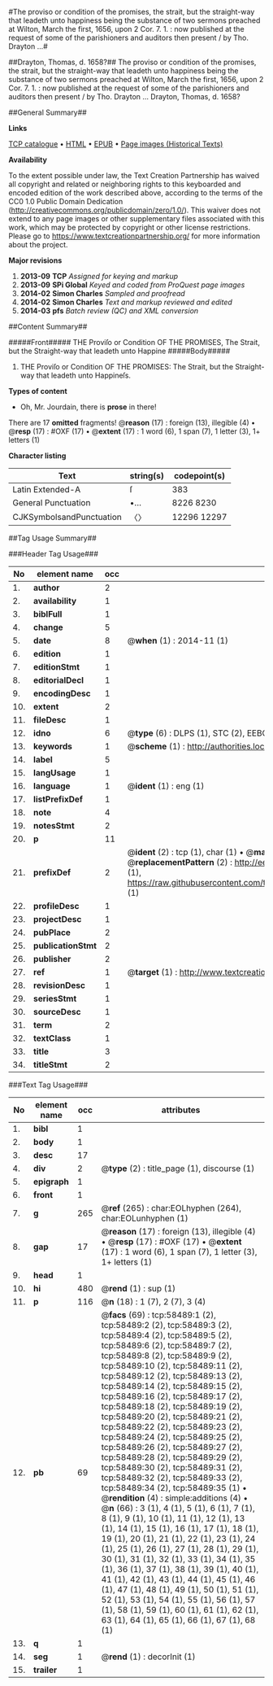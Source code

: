 #The proviso or condition of the promises, the strait, but the straight-way that leadeth unto happiness being the substance of two sermons preached at Wilton, March the first, 1656, upon 2 Cor. 7. 1. : now published at the request of some of the parishioners and auditors then present / by Tho. Drayton ...#

##Drayton, Thomas, d. 1658?##
The proviso or condition of the promises, the strait, but the straight-way that leadeth unto happiness being the substance of two sermons preached at Wilton, March the first, 1656, upon 2 Cor. 7. 1. : now published at the request of some of the parishioners and auditors then present / by Tho. Drayton ...
Drayton, Thomas, d. 1658?

##General Summary##

**Links**

[TCP catalogue](http://www.ota.ox.ac.uk/tcp/)  • 
[HTML](http://tei.it.ox.ac.uk/tcp/Texts-HTML/free/A36/A36528.html)  • 
[EPUB](http://tei.it.ox.ac.uk/tcp/Texts-EPUB/free/A36/A36528.epub) • 
[Page images (Historical Texts)](https://historicaltexts.jisc.ac.uk/eebo-12277151e)

**Availability**

To the extent possible under law, the Text Creation Partnership has waived all copyright and related or neighboring rights to this keyboarded and encoded edition of the work described above, according to the terms of the CC0 1.0 Public Domain Dedication (http://creativecommons.org/publicdomain/zero/1.0/). This waiver does not extend to any page images or other supplementary files associated with this work, which may be protected by copyright or other license restrictions. Please go to https://www.textcreationpartnership.org/ for more information about the project.

**Major revisions**

1. __2013-09__ __TCP__ *Assigned for keying and markup*
1. __2013-09__ __SPi Global__ *Keyed and coded from ProQuest page images*
1. __2014-02__ __Simon Charles__ *Sampled and proofread*
1. __2014-02__ __Simon Charles__ *Text and markup reviewed and edited*
1. __2014-03__ __pfs__ *Batch review (QC) and XML conversion*

##Content Summary##

#####Front#####
THE Proviſo or Condition OF THE PROMISES, The Strait, but the Straight-way that leadeth unto Happine
#####Body#####

1. THE Proviſo or Condition OF THE PROMISES: The Strait, but the Straight-way that leadeth unto Happineſs.

**Types of content**

  * Oh, Mr. Jourdain, there is **prose** in there!

There are 17 **omitted** fragments! 
 @__reason__ (17) : foreign (13), illegible (4)  •  @__resp__ (17) : #OXF (17)  •  @__extent__ (17) : 1 word (6), 1 span (7), 1 letter (3), 1+ letters (1)

**Character listing**


|Text|string(s)|codepoint(s)|
|---|---|---|
|Latin Extended-A|ſ|383|
|General Punctuation|•…|8226 8230|
|CJKSymbolsandPunctuation|〈〉|12296 12297|

##Tag Usage Summary##

###Header Tag Usage###

|No|element name|occ|attributes|
|---|---|---|---|
|1.|__author__|2||
|2.|__availability__|1||
|3.|__biblFull__|1||
|4.|__change__|5||
|5.|__date__|8| @__when__ (1) : 2014-11 (1)|
|6.|__edition__|1||
|7.|__editionStmt__|1||
|8.|__editorialDecl__|1||
|9.|__encodingDesc__|1||
|10.|__extent__|2||
|11.|__fileDesc__|1||
|12.|__idno__|6| @__type__ (6) : DLPS (1), STC (2), EEBO-CITATION (1), OCLC (1), VID (1)|
|13.|__keywords__|1| @__scheme__ (1) : http://authorities.loc.gov/ (1)|
|14.|__label__|5||
|15.|__langUsage__|1||
|16.|__language__|1| @__ident__ (1) : eng (1)|
|17.|__listPrefixDef__|1||
|18.|__note__|4||
|19.|__notesStmt__|2||
|20.|__p__|11||
|21.|__prefixDef__|2| @__ident__ (2) : tcp (1), char (1)  •  @__matchPattern__ (2) : ([0-9\-]+):([0-9IVX]+) (1), (.+) (1)  •  @__replacementPattern__ (2) : http://eebo.chadwyck.com/downloadtiff?vid=$1&page=$2 (1), https://raw.githubusercontent.com/textcreationpartnership/Texts/master/tcpchars.xml#$1 (1)|
|22.|__profileDesc__|1||
|23.|__projectDesc__|1||
|24.|__pubPlace__|2||
|25.|__publicationStmt__|2||
|26.|__publisher__|2||
|27.|__ref__|1| @__target__ (1) : http://www.textcreationpartnership.org/docs/. (1)|
|28.|__revisionDesc__|1||
|29.|__seriesStmt__|1||
|30.|__sourceDesc__|1||
|31.|__term__|2||
|32.|__textClass__|1||
|33.|__title__|3||
|34.|__titleStmt__|2||


###Text Tag Usage###

|No|element name|occ|attributes|
|---|---|---|---|
|1.|__bibl__|1||
|2.|__body__|1||
|3.|__desc__|17||
|4.|__div__|2| @__type__ (2) : title_page (1), discourse (1)|
|5.|__epigraph__|1||
|6.|__front__|1||
|7.|__g__|265| @__ref__ (265) : char:EOLhyphen (264), char:EOLunhyphen (1)|
|8.|__gap__|17| @__reason__ (17) : foreign (13), illegible (4)  •  @__resp__ (17) : #OXF (17)  •  @__extent__ (17) : 1 word (6), 1 span (7), 1 letter (3), 1+ letters (1)|
|9.|__head__|1||
|10.|__hi__|480| @__rend__ (1) : sup (1)|
|11.|__p__|116| @__n__ (18) : 1 (7), 2 (7), 3 (4)|
|12.|__pb__|69| @__facs__ (69) : tcp:58489:1 (2), tcp:58489:2 (2), tcp:58489:3 (2), tcp:58489:4 (2), tcp:58489:5 (2), tcp:58489:6 (2), tcp:58489:7 (2), tcp:58489:8 (2), tcp:58489:9 (2), tcp:58489:10 (2), tcp:58489:11 (2), tcp:58489:12 (2), tcp:58489:13 (2), tcp:58489:14 (2), tcp:58489:15 (2), tcp:58489:16 (2), tcp:58489:17 (2), tcp:58489:18 (2), tcp:58489:19 (2), tcp:58489:20 (2), tcp:58489:21 (2), tcp:58489:22 (2), tcp:58489:23 (2), tcp:58489:24 (2), tcp:58489:25 (2), tcp:58489:26 (2), tcp:58489:27 (2), tcp:58489:28 (2), tcp:58489:29 (2), tcp:58489:30 (2), tcp:58489:31 (2), tcp:58489:32 (2), tcp:58489:33 (2), tcp:58489:34 (2), tcp:58489:35 (1)  •  @__rendition__ (4) : simple:additions (4)  •  @__n__ (66) : 3 (1), 4 (1), 5 (1), 6 (1), 7 (1), 8 (1), 9 (1), 10 (1), 11 (1), 12 (1), 13 (1), 14 (1), 15 (1), 16 (1), 17 (1), 18 (1), 19 (1), 20 (1), 21 (1), 22 (1), 23 (1), 24 (1), 25 (1), 26 (1), 27 (1), 28 (1), 29 (1), 30 (1), 31 (1), 32 (1), 33 (1), 34 (1), 35 (1), 36 (1), 37 (1), 38 (1), 39 (1), 40 (1), 41 (1), 42 (1), 43 (1), 44 (1), 45 (1), 46 (1), 47 (1), 48 (1), 49 (1), 50 (1), 51 (1), 52 (1), 53 (1), 54 (1), 55 (1), 56 (1), 57 (1), 58 (1), 59 (1), 60 (1), 61 (1), 62 (1), 63 (1), 64 (1), 65 (1), 66 (1), 67 (1), 68 (1)|
|13.|__q__|1||
|14.|__seg__|1| @__rend__ (1) : decorInit (1)|
|15.|__trailer__|1||
